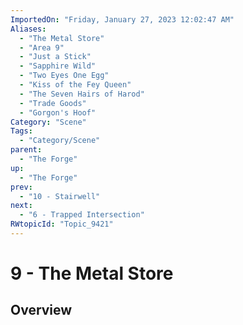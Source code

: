 ```yaml
---
ImportedOn: "Friday, January 27, 2023 12:02:47 AM"
Aliases:
  - "The Metal Store"
  - "Area 9"
  - "Just a Stick"
  - "Sapphire Wild"
  - "Two Eyes One Egg"
  - "Kiss of the Fey Queen"
  - "The Seven Hairs of Harod"
  - "Trade Goods"
  - "Gorgon's Hoof"
Category: "Scene"
Tags:
  - "Category/Scene"
parent:
  - "The Forge"
up:
  - "The Forge"
prev:
  - "10 - Stairwell"
next:
  - "6 - Trapped Intersection"
RWtopicId: "Topic_9421"
---
```

# 9 - The Metal Store
## Overview
